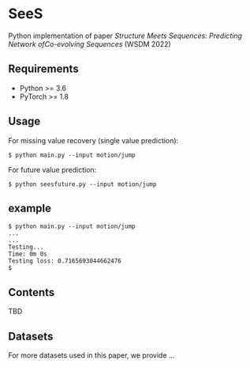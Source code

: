 # SeeS
Python implementation of paper *Structure Meets Sequences: Predicting Network ofCo-evolving Sequences* (WSDM 2022)

## Requirements

- Python >= 3.6
- PyTorch >= 1.8

## Usage

For missing value recovery (single value prediction):

	$ python main.py --input motion/jump

For future value prediction:

	$ python seesfuture.py --input motion/jump

## example


	$ python main.py --input motion/jump 
	...
	...
	Testing...
	Time: 0m 0s
	Testing loss: 0.7165693044662476
	$ 

## Contents

TBD
	
## Datasets

For more datasets used in this paper, we provide ...
